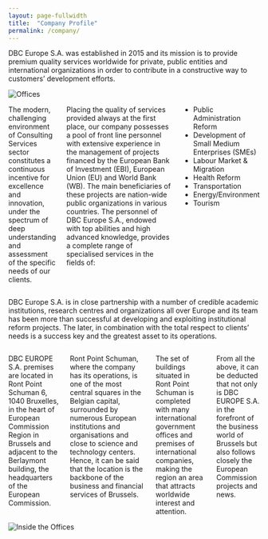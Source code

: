```yaml
---
layout: page-fullwidth
title:  "Company Profile"
permalink: /company/
---
```


DBC Europe S.A. was established in 2015 and its mission is to provide premium quality services worldwide for private, public entities and international organizations in order to contribute in a constructive way to customers’ development efforts.

<div class="row">
  <div class="medium-4 columns t30">
  <img src="{{ site.urlimg }}offices.png" alt="Offices">
  </div>
  <div class="medium-8 columns">
    <p>The modern, challenging environment of Consulting Services sector constitutes a continuous incentive for excellence and innovation, under the spectrum of deep understanding and assessment of the specific needs of our clients.</p>
    <p>Placing the quality of services provided always at the first place, our company possesses a pool of front line personnel with extensive experience in the management of projects financed by the European Bank of Investment (EBI), European Union (EU) and World Bank (WB). The main beneficiaries of these projects are nation-wide public organizations in various countries. The personnel of DBC Europe S.A., endowed with top abilities and high advanced knowledge, provides a complete range of specialised services in the fields of:</p>
    <ul>
      <li>Public Administration Reform</li>
      <li>Development of Small Medium Enterprises (SMEs)</li>
      <li>Labour Market & Migration</li>
      <li>Health Reform</li>
      <li>Transportation</li>
      <li>Energy/Environment</li>
      <li>Tourism</li>
    </ul>
  </div>
</div>

DBC Europe S.A. is in close partnership with a number of credible academic institutions, research centres and organizations all over Europe and its team has been more than successful at developing and exploiting institutional reform projects. The later, in combination with the total respect to clients’ needs is a success key and the greatest asset to its operations.

<div class="row">
<div class="medium-8 columns t30">
  <p>DBC EUROPE S.A. premises are located in Ront Point Schuman 6, 1040 Bruxelles, in the heart of European Commission Region in Brussels and adjacent to the Berlaymont building, the headquarters of the European Commission.</p>
  <p>Ront Point Schuman, where the company has its operations, is one of the most central squares in the Belgian capital, surrounded by numerous European institutions and organisations and close to science and technology centers. Hence, it can be said that the location is the backbone of the business and financial services of Brussels.</p>
  <p>The set of buildings situated in Ront Point Schuman is completed with many international government offices and premises of international companies, making the region an area that attracts worldwide interest and attention.</p>
  <p>From all the above, it can be deducted that not only is DBC EUROPE S.A. in the forefront of the business world of Brussels but also follows closely the European Commission projects and news.</p>
</div>
  <div class="medium-4 columns">
  <img src="{{ site.urlimg }}inside-office.jpg" alt="Inside the Offices">
  </div>
</div>
